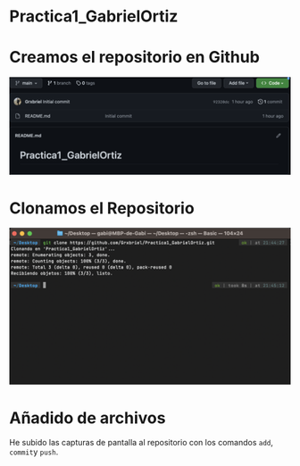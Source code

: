 # Practica1_GabrielOrtiz

# Creamos el repositorio en Github

![Captura 1](https://github.com/Grxbriel/Practica1_GabrielOrtiz/blob/3a24b70c03629b895d81a21721a372bf40d24099/Capturas/1.png)

# Clonamos el Repositorio

![Captura 2](https://github.com/Grxbriel/Practica1_GabrielOrtiz/blob/3a24b70c03629b895d81a21721a372bf40d24099/Capturas/2.png)

# Añadido de archivos

He subido las capturas de pantalla al repositorio con los comandos `add`, `commit`y `push`.

